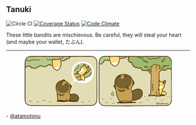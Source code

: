 ## Tanuki

![Circle CI](https://circleci.com/gh/yngtodd/tanuki/tree/master.svg?style=shield&circle-token=:circle-token)
[![Coverage Status](https://coveralls.io/repos/github/yngtodd/tanuki/badge.svg?branch=master)](https://coveralls.io/github/yngtodd/tanuki?branch=master)
[![Code Climate](https://codeclimate.com/github/yngtodd/tanuki/badges/gpa.svg)](https://codeclimate.com/github/yngtodd/tanuki)

These little bandits are mischievous. Be careful, they will steal your heart (and maybe your wallet, たぶん).
___

<p align="center">
    <img width="200" src="https://github.com/yngtodd/tanuki/blob/master/img/tanuki1.png">
    <img width="200" src="https://github.com/yngtodd/tanuki/blob/master/img/tanuki2.png">
        <figcaption>- <a href="https://twitter.com/atamotonu?lang=en">@atamotonu </a> </figcaption>
</p>
 
    

